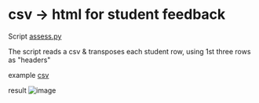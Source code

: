 # csv -> html for student feedback

Script [assess.py](assess.py) 

The script reads a csv & transposes each student row, using 1st three rows as "headers"

example [csv](example.csv)

result ![image](https://github.com/campbe13/useful-scripts/assets/1751207/24b97392-61c8-45d9-b754-cf7843f0146a)
